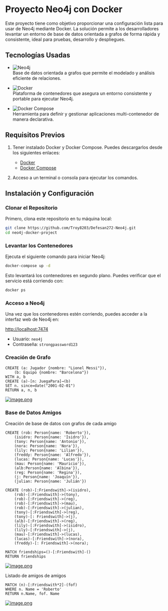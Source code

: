 # Proyecto Neo4j con Docker

Este proyecto tiene como objetivo proporcionar una configuración lista para usar de Neo4j mediante Docker. La solución permite a los desarrolladores levantar un entorno de base de datos orientada a grafos de forma rápida y consistente, ideal para pruebas, desarrollo y despliegues.

## Tecnologías Usadas

- ![Neo4j](https://img.shields.io/badge/Neo4j-008CC1?style=for-the-badge&logo=neo4j&logoColor=white)  
  Base de datos orientada a grafos que permite el modelado y análisis eficiente de relaciones.

- ![Docker](https://img.shields.io/badge/Docker-2496ED?style=for-the-badge&logo=docker&logoColor=white)  
  Plataforma de contenedores que asegura un entorno consistente y portable para ejecutar Neo4j.

- ![Docker Compose](https://img.shields.io/badge/Docker%20Compose-2496ED?style=for-the-badge&logo=docker&logoColor=white)  
  Herramienta para definir y gestionar aplicaciones multi-contenedor de manera declarativa.

## Requisitos Previos

1. Tener instalado Docker y Docker Compose. Puedes descargarlos desde los siguientes enlaces:

   - [Docker](https://www.docker.com/products/docker-desktop)
   - [Docker Compose](https://docs.docker.com/compose/install/)

2. Acceso a un terminal o consola para ejecutar los comandos.

## Instalación y Configuración

### Clonar el Repositorio

Primero, clona este repositorio en tu máquina local:

```bash
git clone https://github.com/Troy8203/Defesan272-Neo4j.git
cd neo4j-docker-project
```

### Levantar los Contenedores

Ejecuta el siguiente comando para iniciar Neo4j:

```bash
docker-compose up -d
```

Esto levantará los contenedores en segundo plano. Puedes verificar que el servicio está corriendo con:

```bash
docker ps
```

### Acceso a Neo4j

Una vez que los contenedores estén corriendo, puedes acceder a la interfaz web de Neo4j en:

[http://localhost:7474](http://localhost:7474)

- Usuario: `neo4j`
- Contraseña: `strongpassword123`

### Creación de Grafo

```cql
CREATE (a: Jugador {nombre: "Lionel Messi"}),
    (b: Equipo {nombre: "Barcelona"})
WITH a, b
CREATE (a)-[n: JuegaPara]→(b)
SET n. since=date("2001-02-01")
RETURN a, n, b
```

[![image.png](https://i.postimg.cc/L6tzVZyy/image.png)](https://postimg.cc/rKp0Vz2W)

### Base de Datos Amigos

Creación de base de datos con grafos de cada amigo

```cql
CREATE (rob: Person{name: 'Roberto'}),
    (isidro: Person{name: 'Isidro'}),
    (tony: Person{name: 'Antonio'}),
    (nora: Person{name: 'Nora'}),
    (lily: Person{name: 'Lilian'}),
    (freddy: Person{name: 'Alfredo'}),
    (lucas: Person{name: 'Lucas'}),
    (mau: Person{name: 'Mauricio'}),
    (alb:Person{name: 'Albina'}),
    (reg: Person{name: 'Regina'}),
    (j: Person{name: 'Joaquín'}),
    (julian: Person{name: 'Julián'})

CREATE (rob)-[:Friendswith]->(isidro),
    (rob)-[:Friendswith]->(tony),
    (rob)-[:Friendswith]->(reg),
    (rob)-[:Friendswith]->(mau),
    (rob)-[:Friendswith]->(julian),
    (tony)-[:Friendswith]->(reg),
    (tony)-[: Friendswith]->(j),
    (alb)-[:Friendswith]->(reg),
    (lily)-[:Friendswith]->(isidro),
    (lily)-[:Friendswith]->(j),
    (mau)-[:Friendswith]->(lucas),
    (lucas)-[:Friendswith]->(nora),
    (freddy)-[: Friendswith]->(nora);

MATCH friendships=()-[:Friendswith]-()
RETURN friendships
```

[![image.png](https://i.postimg.cc/QtBXX19h/image.png)](https://postimg.cc/ZBSkH9xM)

Listado de amigos de amigos

```cql
MATCH (n)-[:Friendswith*2]-(fof)
WHERE n. Name = 'Roberto'
RETURN n.Name, fof. Name
```

[![image.png](https://i.postimg.cc/y8csxcTT/image.png)](https://postimg.cc/xXfWFkhk)
